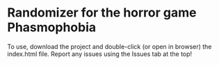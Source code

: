 # Randomizer for the horror game Phasmophobia
To use, download the project and double-click (or open in browser) the index.html file. Report any issues using the Issues tab at the top!
